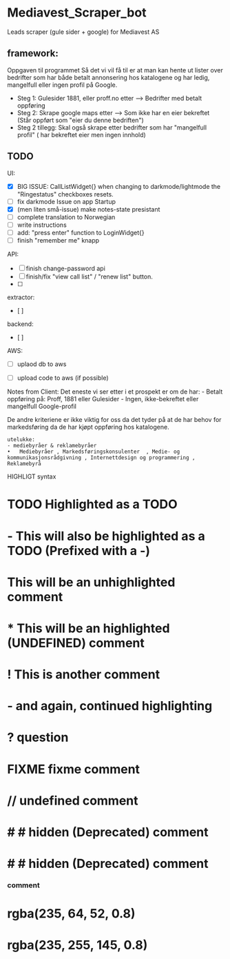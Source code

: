 # Mediavest_Scraper_bot
Leads scraper (gule sider + google) for Mediavest AS


## framework:
Oppgaven til programmet
Så det vi vil få til er at man kan hente ut lister over bedrifter som har både betalt annonsering hos katalogene og har ledig, mangelfull eller ingen profil på Google.
-  Steg 1: Gulesider 1881, eller proff.no etter --> Bedrifter med betalt oppføring
-  Steg 2: Skrape google maps etter --> Som ikke har en eier bekreftet (Står oppført som "eier du denne bedriften")
-  Steg 2 tillegg: Skal også skrape etter bedrifter som har "mangelfull profil" ( har bekreftet eier men ingen innhold) 


## TODO
UI:
 - [X] BIG ISSUE: CallListWidget{} when changing to darkmode/lightmode the "Ringestatus" checkboxes resets. 
 - [ ] fix darkmode Issue on app Startup 
 - [X] (men liten små-issue) make notes-state presistant  
 - [ ] complete translation to Norwegian 
 - [ ] write instructions 
 - [ ] add: "press enter" function to LoginWidget{}
 - [ ] finish "remember me" knapp 

API:
- [ ] finish change-password api
- [ ] finish/fix "view call list" / "renew list" button. 
- [ ] 
<!-- - [x] make api server -->


extractor:
- [ ]
<!-- - [x] finish brreg
- [x] finsih proff
- [x] finish 1881
- [x] finish gulesider
- [x] finish google -->

backend:
- [ ]
<!-- - [x] Overview: manage user progress (call list)
- [x] manage user login 
- [x] password hasher  -->


AWS:
- [ ] uplaod db to aws 
- [ ] upload code to aws (if possible)



Notes from Client:
	Det eneste vi ser etter i et prospekt er om de har:
	-  Betalt oppføring på: Proff, 1881 eller Gulesider
	-  Ingen, ikke-bekreftet eller mangelfull Google-profil 

De andre kriteriene er ikke viktig for oss da det tyder på at de har behov for markedsføring da de har kjøpt oppføring hos katalogene.

	utelukke:
	- mediebyråer & reklamebyråer
	•	Mediebyråer , Markedsføringskonsulenter  , Medie- og kommunikasjonsrådgivning , Internettdesign og programmering , Reklamebyrå


HIGHLIGT syntax
# TODO Highlighted as a TODO
# - This will also be highlighted as a TODO (Prefixed with a -)
# This will be an unhighlighted comment
# * This will be an highlighted (UNDEFINED) comment
# ! This is another comment
# - and again, continued highlighting
# ? question
# FIXME fixme comment
# // undefined comment
# # # hidden (Deprecated) comment 
# # # hidden (Deprecated) comment 
### comment

# rgba(235, 64, 52, 0.8)
# rgba(235, 255, 145, 0.8)



